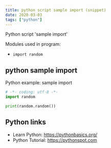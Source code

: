 ```yaml
---
title: python script sample import (snippet)
date: 2020-03-03
tags: ["python"]
---
```

Python script 'sample import'


Modules used in program: 
* `import random`

## python sample import

Python example: sample import

```python
# -*- coding: utf-8 -*-
import random

print(random.random())


```

## Python links

- Learn Python: https://pythonbasics.org/
- Python Tutorial: https://pythonspot.com
